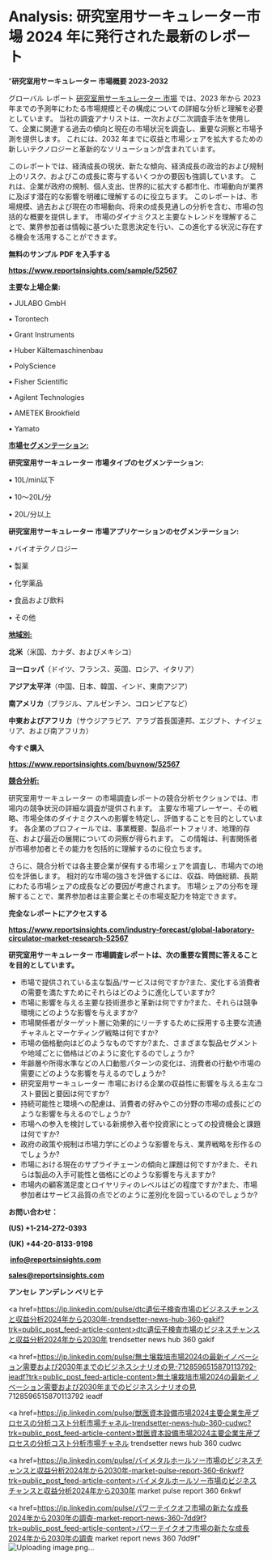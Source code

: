 # Analysis: 研究室用サーキュレーター市場 2024 年に発行された最新のレポート

"<strong>研究室用サーキュレーター 市場概要 2023-2032</strong>

グローバル レポート <a href=https://www.reportsinsights.com/sample/52567>研究室用サーキュレーター 市場</a> では、2023 年から 2023 年までの予測年にわたる市場規模とその構成についての詳細な分析と理解を必要としています。 当社の調査アナリストは、一次および二次調査手法を使用して、企業に関連する過去の傾向と現在の市場状況を調査し、重要な洞察と市場予測を提供します。 これには、2032 年までに収益と市場シェアを拡大​​するための新しいテクノロジーと革新的なソリューションが含まれています。

このレポートでは、経済成長の現状、新たな傾向、経済成長の政治的および規制上のリスク、およびこの成長に寄与するいくつかの要因も強調しています。 これは、企業が政府の規制、個人支出、世界的に拡大する都市化、市場動向が業界に及ぼす潜在的な影響を明確に理解するのに役立ちます。 このレポートは、市場規模、過去および現在の市場動向、将来の成長見通しの分析を含む、市場の包括的な概要を提供します。 市場のダイナミクスと主要なトレンドを理解することで、業界参加者は情報に基づいた意思決定を行い、この進化する状況に存在する機会を活用することができます。

<strong><b>無料のサンプル PDF を入手する</b></strong>

<a href=https://www.reportsinsights.com/sample/52567><strong><u>https://www.reportsinsights.com/sample/52567</u></strong></a>

<strong>主要な上場企業:</strong>

• JULABO GmbH

• Torontech

• Grant Instruments

• Huber Kältemaschinenbau

• PolyScience

• Fisher Scientific

• Agilent Technologies

• AMETEK Brookfield

• Yamato

<strong><u>市場セグメンテーション</u></strong><strong><u>:</u></strong>

<strong>研究室用サーキュレーター 市場タイプのセグメンテーション:</strong>

• 10L/min以下

• 10～20L/分

• 20L/分以上

<strong>研究室用サーキュレーター 市場アプリケーションのセグメンテーション:</strong>

• バイオテクノロジー

• 製薬

• 化学薬品

• 食品および飲料

• その他

<strong><u>地域別</u></strong><strong><u>:</u></strong>

<strong>北米</strong>（米国、カナダ、およびメキシコ）

<strong>ヨーロッパ</strong>（ドイツ、フランス、英国、ロシア、イタリア）

<strong>アジア太平洋</strong>（中国、日本、韓国、インド、東南アジア）

<strong>南アメリカ</strong>（ブラジル、アルゼンチン、コロンビアなど）

<strong>中東およびアフリカ</strong>（サウジアラビア、アラブ首長国連邦、エジプト、ナイジェリア、および南アフリカ）

<strong>今すぐ購入</strong>

<a href=https://www.reportsinsights.com/buynow/52567><strong><u>https://www.reportsinsights.com/buynow/52567</u></strong></a>

<strong><u>競合分析:</u></strong>

研究室用サーキュレーター の市場調査レポートの競合分析セクションでは、市場内の競争状況の詳細な調査が提供されます。 主要な市場プレーヤー、その戦略、市場全体のダイナミクスへの影響を特定し、評価することを目的としています。 各企業のプロフィールでは、事業概要、製品ポートフォリオ、地理的存在、および最近の展開についての洞察が得られます。 この情報は、利害関係者が市場参加者とその能力を包括的に理解するのに役立ちます。

さらに、競合分析では各主要企業が保有する市場シェアを調査し、市場内での地位を評価します。 相対的な市場の強さを評価するには、収益、時価総額、長期にわたる市場シェアの成長などの要因が考慮されます。 市場シェアの分布を理解することで、業界参加者は主要企業とその市場支配力を特定できます。

<strong>完全なレポートにアクセスする</strong>

<a href=https://www.reportsinsights.com/industry-forecast/global-laboratory-circulator-market-research-52567><strong><u><b>https://www.reportsinsights.com/industry-forecast/global-laboratory-circulator-market-research-52567</b></u></strong></a>

<strong><b>研究室用サーキュレーター 市場調査レポートは、次の重要な質問に答えることを目的としています。</b></strong>
<ul>
  <li>市場で提供されている主な製品/サービスは何ですか?また、変化する消費者の需要を満たすためにそれらはどのように進化していますか?</li>
  <li>市場に影響を与える主要な技術進歩と革新は何ですか?また、それらは競争環境にどのような影響を与えますか?</li>
  <li>市場関係者がターゲット層に効果的にリーチするために採用する主要な流通チャネルとマーケティング戦略は何ですか?</li>
  <li>市場の価格動向はどのようなものですか?また、さまざまな製品セグメントや地域ごとに価格はどのように変化するのでしょうか?</li>
  <li>年齢層や所得水準などの人口動態パターンの変化は、消費者の行動や市場の需要にどのような影響を与えるのでしょうか?</li>
  <li>研究室用サーキュレーター 市場における企業の収益性に影響を与える主なコスト要因と要因は何ですか?</li>
  <li>持続可能性と環境への配慮は、消費者の好みやこの分野の市場の成長にどのような影響を与えるのでしょうか?</li>
  <li>市場への参入を検討している新規参入者や投資家にとっての投資機会と課題は何ですか?</li>
  <li>政府の政策や規制は市場力学にどのような影響を与え、業界戦略を形作るのでしょうか?</li>
  <li>市場における現在のサプライチェーンの傾向と課題は何ですか?また、それらは製品の入手可能性と価格にどのような影響を与えますか?</li>
  <li>市場内の顧客満足度とロイヤリティのレベルはどの程度ですか?また、市場参加者はサービス品質の点でどのように差別化を図っているのでしょうか?</li>
</ul>
<strong>お問い合わせ：</strong>

<strong>(US) +1-214-272-0393</strong>

<strong>(UK) +44-20-8133-9198</strong>

<strong> </strong><a href=info@reportsinsights.com><strong><u>info@reportsinsights.com</u></strong></a>

<a href=sales@reportsinsights.com><strong><u>sales@reportsinsights.com</u></strong></a>

<strong>アンセレ アンデレン ベリヒテ</strong>

<a href=https://jp.linkedin.com/pulse/dtc遺伝子検査市場のビジネスチャンスと収益分析2024年から2030年-trendsetter-news-hub-360-gakif?trk=public_post_feed-article-content>dtc遺伝子検査市場のビジネスチャンスと収益分析2024年から2030年 trendsetter news hub 360 gakif</a>

<a href=https://jp.linkedin.com/pulse/無土壌栽培市場2024の最新イノベーション需要および2030年までのビジネスシナリオの見-7128596515870113792-ieadf?trk=public_post_feed-article-content>無土壌栽培市場2024の最新イノベーション需要および2030年までのビジネスシナリオの見 7128596515870113792 ieadf</a>

<a href=https://jp.linkedin.com/pulse/獣医資本設備市場2024主要企業生産プロセスの分析コスト分析市場チャネル-trendsetter-news-hub-360-cudwc?trk=public_post_feed-article-content>獣医資本設備市場2024主要企業生産プロセスの分析コスト分析市場チャネル trendsetter news hub 360 cudwc</a>

<a href=https://jp.linkedin.com/pulse/バイメタルホールソー市場のビジネスチャンスと収益分析2024年から2030年-market-pulse-report-360-6nkwf?trk=public_post_feed-article-content>バイメタルホールソー市場のビジネスチャンスと収益分析2024年から2030年 market pulse report 360 6nkwf</a>

<a href=https://jp.linkedin.com/pulse/パワーテイクオフ市場の新たな成長2024年から2030年の調査-market-report-news-360-7dd9f?trk=public_post_feed-article-content>パワーテイクオフ市場の新たな成長2024年から2030年の調査 market report news 360 7dd9f</a>"
![Uploading image.png…]()
